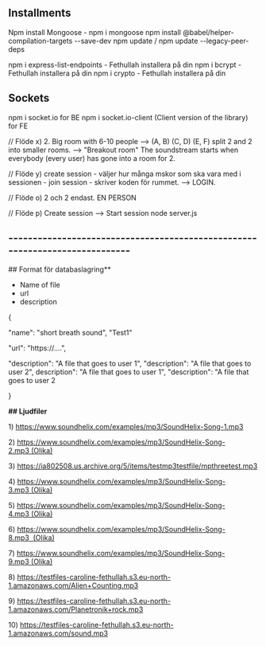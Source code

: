 ## Installments
Npm install
Mongoose - npm i mongoose
npm install @babel/helper-compilation-targets --save-dev
npm update / npm update --legacy-peer-deps


npm i express-list-endpoints - Fethullah installera på din
npm i bcrypt - Fethullah installera på din
npm i crypto - Fethullah installera på din
## Sockets
npm i socket.io for BE npm i socket.io-client (Client version of the library) for FE

// Flöde x) 2. Big room with 6-10 people --> (A, B) (C, D) (E, F) split 2 and 2 into smaller rooms. --> "Breakout room" The soundstream starts when everybody (every user) has gone into a room for 2.

// Flöde y) create session - väljer hur många mskor som ska vara med i sessionen - join session - skriver koden för rummet. --> LOGIN.

// Flöde o) 2 och 2 endast.
EN PERSON

// Flöde p) Create session --> Start session
node server.js




## ---------------------------------------------------------------------------- ##
## Format för databaslagring**

- Name of file
- url
- description

{

"name": "short breath sound",   "Test1"

"url": "https://....",    

"description": "A file that goes to user 1", 
"description": "A file that goes to user 2",
description": "A file that goes to user 1", 
"description": "A file that goes to user 2

}

**## Ljudfiler**

1) https://www.soundhelix.com/examples/mp3/SoundHelix-Song-1.mp3

2) https://www.soundhelix.com/examples/mp3/SoundHelix-Song-2.mp3 (Olika)

3) https://ia802508.us.archive.org/5/items/testmp3testfile/mpthreetest.mp3

4) https://www.soundhelix.com/examples/mp3/SoundHelix-Song-3.mp3 (Olika)

5) https://www.soundhelix.com/examples/mp3/SoundHelix-Song-4.mp3 (Olika)

6) https://www.soundhelix.com/examples/mp3/SoundHelix-Song-8.mp3  (Olika)

7) https://www.soundhelix.com/examples/mp3/SoundHelix-Song-9.mp3 (Olika)

8) https://testfiles-caroline-fethullah.s3.eu-north-1.amazonaws.com/Alien+Counting.mp3

9) https://testfiles-caroline-fethullah.s3.eu-north-1.amazonaws.com/Planetronik+rock.mp3

10) https://testfiles-caroline-fethullah.s3.eu-north-1.amazonaws.com/sound.mp3
